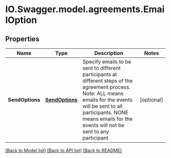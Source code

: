# IO.Swagger.model.agreements.EmailOption
## Properties

Name | Type | Description | Notes
------------ | ------------- | ------------- | -------------
**SendOptions** | [**SendOptions**](SendOptions.md) | Specify emails to be sent to different participants at different steps of the agreement process. Note: ALL means  emails for the events will be sent to all participants. NONE means emails for the events will not be sent to any participant | [optional] 

[[Back to Model list]](../README.md#documentation-for-models) [[Back to API list]](../README.md#documentation-for-api-endpoints) [[Back to README]](../README.md)


